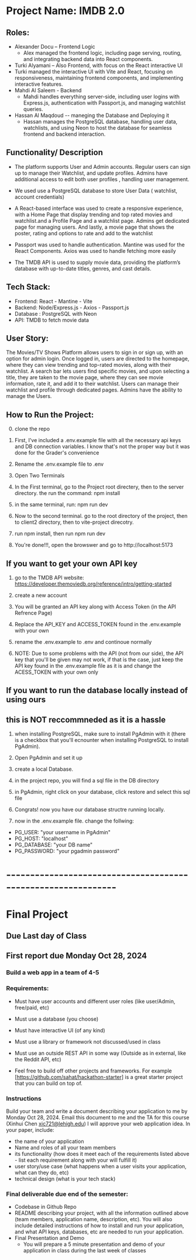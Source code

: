 # Project Name: IMDB 2.0


## Roles:
* Alexander Docu – Frontend Logic
  * Alex managed the frontend logic, including page serving, routing, and integrating backend data into React components.
*  Turki Alyamani – Also Frontend, with focus on the React interactive UI
  * Turki managed the interactive UI with Vite and React, focusing on responsiveness, maintaining frontend components, and implementing interactive features.
* Mahdi Al Saleem - Backend
  * Mahdi handles everything server-side, including user logins with Express.js, authentication with Passport.js, and managing watchlist queries.
* Hassan Al Maqdoud -- maneging the Database and Deploying it
  * Hassan manages the PostgreSQL database, handling user data, watchlists, and using Neon to host the database for seamless frontend and backend interaction.

## Functionality/ Description

* The platform  supports User and Admin accounts. Regular users can sign up to manage their Watchlist, and update profiles. Admins have additional access to edit both user profiles , handling user management.

* We used use a PostgreSQL database to store User Data ( watchlist, account credentials) 

* A React-based interface was used to create a responsive experience, with a Home Page that display trending and top rated movies and watchlist.and a Profile Page and a watchlist page. Admins get dedicated page for managing users. And lastly, a movie page that shows the poster, rating and options to rate and add to the watchlist

* Passport was used to handle authentication. Mantine was used for the React Components. Axios was used to handle fetching more easily

* The TMDB API is used to supply movie data, providing the platform’s database with up-to-date titles, genres, and cast details. 

## Tech Stack:
 * Frontend: React - Mantine - Vite
 * Backend: Node/Express.js - Axios - Passport.js
 * Database : PostgreSQL with Neon
 * API: TMDB to fetch movie data

 ## User Story:
 The Movies/TV Shows Platform allows users to sign in or sign up, with an option for admin login. Once logged in, users are directed to the homepage, where they can view trending and top-rated movies, along with their watchlist. A search bar lets users find specific movies, and upon selecting a title, they are taken to the movie page, where they can see movie information, rate it, and add it to their watchlist. Users can manage their watchlist and profile through dedicated pages. Admins have the ability to manage the Users.

 ## How to Run the Project:

 0. clone the repo

 1. First, I've included a .env.example file with all the necessary api keys and DB connection variables. I know that's not the proper way but it was done for the Grader's convenience

 2. Rename the .env.example file to .env

 3. Open Two Terminals

 4. In the First terminal, go to the Project root directery, then to the server directory. the run the command: npm install

 5. in the same terminal, run: npm run dev

 6. Now to the second terminal. go to the root directory of the project, then to client2 directory, then to vite-project direcotry.

 7. run npm install, then run npm run dev

 8. You're done!!!, open the browswer and go to http://localhost:5173


## If you want to get your own API key

1. go to the TMDB API website: https://developer.themoviedb.org/reference/intro/getting-started

2. create a new account

3. You will be granted an API key along with Access Token (in the API Refrence Page)

4. Replace the API_KEY and ACCESS_TOKEN found in the .env.example with your own

5. rename the .env.example to .env and continoue normally

6.  NOTE: Due to some problems with the API (not from our side), the API key that you'll be given may not work, if that is the case, just keep the API key found in the .env.example file as it is and change the ACESS_TOKEN with your own only


## If you want to run the database locally instead of using ours
## this is NOT reccommneded as it is a hassle

1. when installing PostgreSQL, make sure to install PgAdmin with it (there is a checkbox that you'll ecnounter when installing PostgreSQL to install PgAdmin).

2. Open PgAdmin and set it up

3. create a local Database.

4. in the project repo, you will find a sql file in the DB directory

5. in PgAdmin, right click on your database, click restore and select this sql file

6. Congrats! now you have our database structre running locally.

7. now in the .env.example file. change the follwing:
  * PG_USER: "your username in PgAdmin"
  * PG_HOST: "localhost"
  * PG_DATABASE: "your DB name"
  * PG_PASSWORD: "your pgadmin password"













# -------------------------------------------------------------


# Final Project

## Due Last day of Class
## First report due Monday Oct 28, 2024

### Build a web app in a team of 4-5

### Requirements:
* Must have user accounts and different user roles (like user/Admin, free/paid, etc)
* Must use a database (you choose)
* Must have interactive UI (of any kind)
* Must use a library or framework not discussed/used in class
* Must use an outside REST API in some way (Outside as in external, like the Reddit API, etc)

* Feel free to build off other projects and frameworks. For example [https://github.com/sahat/hackathon-starter] is a great starter project that you can build on top of. 

### Instructions
Build your team and write a document describing your application to me by Monday Oct 28, 2024. Email this document to me and the TA for this course (Xinhui Chen xic721@lehigh.edu)  I will approve your web application idea. In your paper, include:
* the name of your application
* Name and roles of all your team members
* its functionality (how does it meet each of the requirements listed above - list each requirement along with your will fulfill it)
* user story/use case (what happens when a user visits your application, what can they do, etc)
* technical design (what is your tech stack)


### Final deliverable due end of the semester:
* Codebase in Github Repo
* README describing your project, with all the information outlined above (team members, application name, description, etc). You will also include detailed instructions of how to install and run your application, and what API keys, databases, etc are needed to run your application.
* Final Presentation and Demo
  * You will prepare a 5 minute presentation and demo of your application in class during the last week of classes
